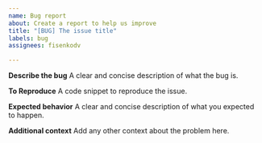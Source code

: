 ```yaml
---
name: Bug report
about: Create a report to help us improve
title: "[BUG] The issue title"
labels: bug
assignees: fisenkodv

---
```


**Describe the bug**
A clear and concise description of what the bug is.

**To Reproduce**
A code snippet to reproduce the issue.

**Expected behavior**
A clear and concise description of what you expected to happen.

**Additional context**
Add any other context about the problem here.
